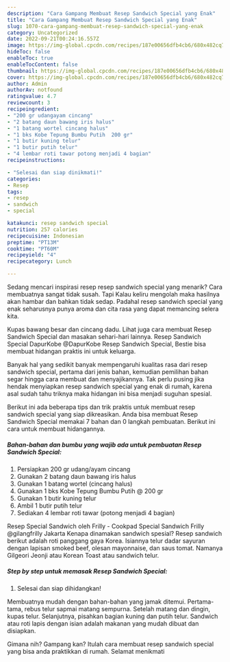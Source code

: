 ```yaml
---
description: "Cara Gampang Membuat Resep Sandwich Special yang Enak"
title: "Cara Gampang Membuat Resep Sandwich Special yang Enak"
slug: 1070-cara-gampang-membuat-resep-sandwich-special-yang-enak
category: Uncategorized
date: 2022-09-21T00:24:16.557Z
image: https://img-global.cpcdn.com/recipes/187e00656dfb4cb6/680x482cq70/resep-sandwich-special-foto-resep-utama.jpg
hideToc: false
enableToc: true
enableTocContent: false
thumbnail: https://img-global.cpcdn.com/recipes/187e00656dfb4cb6/680x482cq70/resep-sandwich-special-foto-resep-utama.jpg
cover: https://img-global.cpcdn.com/recipes/187e00656dfb4cb6/680x482cq70/resep-sandwich-special-foto-resep-utama.jpg
author: Admin
authorAv: notfound
ratingvalue: 4.7
reviewcount: 3
recipeingredient:
- "200 gr udangayam cincang"
- "2 batang daun bawang iris halus"
- "1 batang wortel cincang halus"
- "1 bks Kobe Tepung Bumbu Putih  200 gr"
- "1 butir kuning telur"
- "1 butir putih telur"
- "4 lembar roti tawar potong menjadi 4 bagian"
recipeinstructions:

- "Selesai dan siap dinikmati!"
categories:
- Resep
tags:
- resep
- sandwich
- special

katakunci: resep sandwich special 
nutrition: 257 calories
recipecuisine: Indonesian
preptime: "PT13M"
cooktime: "PT60M"
recipeyield: "4"
recipecategory: Lunch

---
```



Sedang mencari inspirasi resep resep sandwich special yang menarik? Cara membuatnya sangat tidak susah. Tapi Kalau keliru mengolah maka hasilnya akan hambar dan bahkan tidak sedap. Padahal resep sandwich special yang enak seharusnya punya aroma dan cita rasa yang dapat memancing selera kita.


Kupas bawang besar dan cincang dadu. Lihat juga cara membuat Resep Sandwich Special dan masakan sehari-hari lainnya. Resep Sandwich Special DapurKobe @DapurKobe Resep Sandwich Special, Bestie bisa membuat hidangan praktis ini untuk keluarga.

Banyak hal yang sedikit banyak mempengaruhi kualitas rasa dari resep sandwich special, pertama dari jenis bahan, kemudian pemilihan bahan segar hingga cara membuat dan menyajikannya. Tak perlu pusing jika hendak menyiapkan resep sandwich special yang enak di rumah, karena asal sudah tahu triknya maka hidangan ini bisa menjadi suguhan spesial.


Berikut ini ada beberapa tips dan trik praktis untuk membuat resep sandwich special yang siap dikreasikan. Anda bisa membuat Resep Sandwich Special memakai 7 bahan dan 0 langkah pembuatan. Berikut ini cara untuk membuat hidangannya.

<!--inarticleads1-->

##### Bahan-bahan dan bumbu yang wajib ada untuk pembuatan Resep Sandwich Special:

1. Persiapkan 200 gr udang/ayam cincang
1. Gunakan 2 batang daun bawang iris halus
1. Gunakan 1 batang wortel (cincang halus)
1. Gunakan 1 bks Kobe Tepung Bumbu Putih @ 200 gr
1. Gunakan 1 butir kuning telur
1. Ambil 1 butir putih telur
1. Sediakan 4 lembar roti tawar (potong menjadi 4 bagian)


Resep Special Sandwich oleh Frilly - Cookpad Special Sandwich Frilly @gilangfrilly Jakarta Kenapa dinamakan sandwich spesial? Resep sandwich berikut adalah roti panggang gaya Korea. Isiannya telur dadar sayuran dengan lapisan smoked beef, olesan mayonnaise, dan saus tomat. Namanya Gilgeori Jeonji atau Korean Toast atau sandwich telur. 

<!--inarticleads2-->

##### Step by step untuk memasak Resep Sandwich Special:


1. Selesai dan siap dihidangkan!

Membuatnya mudah dengan bahan-bahan yang jamak ditemui. Pertama-tama, rebus telur sapmai matang sempurna. Setelah matang dan dingin, kupas telur. Selanjutnya, pisahkan bagian kuning dan putih telur. Sandwich atau roti lapis dengan isian adalah makanan yang mudah dibuat dan disiapkan. 

Gimana nih? Gampang kan? Itulah cara membuat resep sandwich special yang bisa anda praktikkan di rumah. Selamat menikmati

